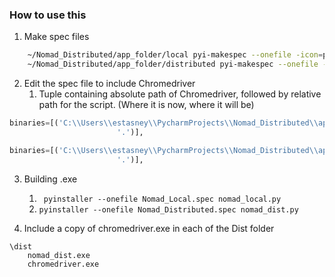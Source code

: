 ### How to use this

1. Make spec files
```bash
    ~/Nomad_Distributed/app_folder/local pyi-makespec --onefile -icon=path/to/icon.ico --name=Nomad_Local nomad_local.py
    ~/Nomad_Distributed/app_folder/distributed pyi-makespec --onefile -icon=path/to/icon.ico --name=Nomad_Distributed nomad_dist.py
```

2. Edit the spec file to include Chromedriver
    1. Tuple containing absolute path of Chromedriver, followed by relative path for the script. (Where it is now, where it will be)
    
```python
binaries=[('C:\\Users\\estasney\\PycharmProjects\\Nomad_Distributed\\app_folder\local\chromedriver.exe',
                        '.')],
```

```python
binaries=[('C:\\Users\\estasney\\PycharmProjects\\Nomad_Distributed\\app_folder\distributed\chromedriver.exe',
                        '.')],
``` 
   
3. Building .exe
    1. ` pyinstaller --onefile Nomad_Local.spec nomad_local.py`
    2. `pyinstaller --onefile Nomad_Distributed.spec nomad_dist.py`
    
4. Include a copy of chromedriver.exe in each of the Dist folder
```
\dist
    nomad_dist.exe
    chromedriver.exe
```
